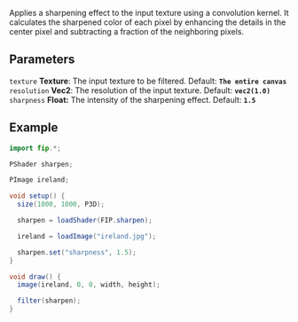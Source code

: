 Applies a sharpening effect to the input texture using a convolution kernel. It calculates the sharpened color of each pixel by enhancing the details in the center pixel and subtracting a fraction of the neighboring pixels.

## Parameters
`texture` **Texture**: The input texture to be filtered. Default: **`The entire canvas`**
<br>
`resolution` **Vec2**: The resolution of the input texture. Default: **`vec2(1.0)`**
<br>
`sharpness` **Float:** The intensity of the sharpening effect.  Default: **`1.5`**

## Example
```java
import fip.*;

PShader sharpen;

PImage ireland;

void setup() {
  size(1000, 1000, P3D);

  sharpen = loadShader(FIP.sharpen);

  ireland = loadImage("ireland.jpg");

  sharpen.set("sharpness", 1.5);
}

void draw() {
  image(ireland, 0, 0, width, height);

  filter(sharpen);
}

```